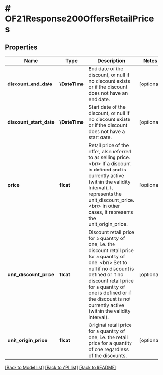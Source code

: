 # # OF21Response200OffersRetailPrices

## Properties

Name | Type | Description | Notes
------------ | ------------- | ------------- | -------------
**discount_end_date** | **\DateTime** | End date of the discount, or null if no discount exists or if the discount does not have an end date. | [optional]
**discount_start_date** | **\DateTime** | Start date of the discount, or null if no discount exists or if the discount does not have a start date. | [optional]
**price** | **float** | Retail price of the offer, also referred to as selling price. &lt;br/&gt; If a discount is defined and is currently active (within the validity interval), it represents the unit_discount_price. &lt;br/&gt; In other cases, it represents the unit_origin_price. | [optional]
**unit_discount_price** | **float** | Discount retail price for a quantity of one, i.e. the discount retail price for a quantity of one. &lt;br/&gt; Set to null if no discount is defined or if no discount retail price for a quantity of one is defined or if the discount is not currently active (within the validity interval). | [optional]
**unit_origin_price** | **float** | Original retail price for a quantity of one, i.e. the retail price for a quantity of one regardless of the discounts. | [optional]

[[Back to Model list]](../../README.md#models) [[Back to API list]](../../README.md#endpoints) [[Back to README]](../../README.md)
